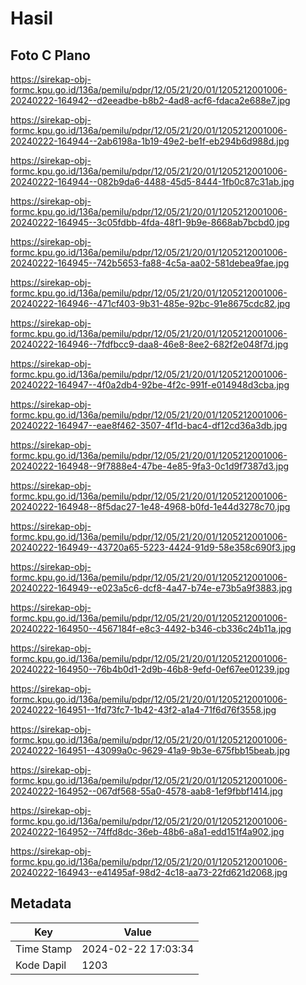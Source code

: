 # Hasil

## Foto C Plano

https://sirekap-obj-formc.kpu.go.id/136a/pemilu/pdpr/12/05/21/20/01/1205212001006-20240222-164942--d2eeadbe-b8b2-4ad8-acf6-fdaca2e688e7.jpg

https://sirekap-obj-formc.kpu.go.id/136a/pemilu/pdpr/12/05/21/20/01/1205212001006-20240222-164944--2ab6198a-1b19-49e2-be1f-eb294b6d988d.jpg

https://sirekap-obj-formc.kpu.go.id/136a/pemilu/pdpr/12/05/21/20/01/1205212001006-20240222-164944--082b9da6-4488-45d5-8444-1fb0c87c31ab.jpg

https://sirekap-obj-formc.kpu.go.id/136a/pemilu/pdpr/12/05/21/20/01/1205212001006-20240222-164945--3c05fdbb-4fda-48f1-9b9e-8668ab7bcbd0.jpg

https://sirekap-obj-formc.kpu.go.id/136a/pemilu/pdpr/12/05/21/20/01/1205212001006-20240222-164945--742b5653-fa88-4c5a-aa02-581debea9fae.jpg

https://sirekap-obj-formc.kpu.go.id/136a/pemilu/pdpr/12/05/21/20/01/1205212001006-20240222-164946--471cf403-9b31-485e-92bc-91e8675cdc82.jpg

https://sirekap-obj-formc.kpu.go.id/136a/pemilu/pdpr/12/05/21/20/01/1205212001006-20240222-164946--7fdfbcc9-daa8-46e8-8ee2-682f2e048f7d.jpg

https://sirekap-obj-formc.kpu.go.id/136a/pemilu/pdpr/12/05/21/20/01/1205212001006-20240222-164947--4f0a2db4-92be-4f2c-991f-e014948d3cba.jpg

https://sirekap-obj-formc.kpu.go.id/136a/pemilu/pdpr/12/05/21/20/01/1205212001006-20240222-164947--eae8f462-3507-4f1d-bac4-df12cd36a3db.jpg

https://sirekap-obj-formc.kpu.go.id/136a/pemilu/pdpr/12/05/21/20/01/1205212001006-20240222-164948--9f7888e4-47be-4e85-9fa3-0c1d9f7387d3.jpg

https://sirekap-obj-formc.kpu.go.id/136a/pemilu/pdpr/12/05/21/20/01/1205212001006-20240222-164948--8f5dac27-1e48-4968-b0fd-1e44d3278c70.jpg

https://sirekap-obj-formc.kpu.go.id/136a/pemilu/pdpr/12/05/21/20/01/1205212001006-20240222-164949--43720a65-5223-4424-91d9-58e358c690f3.jpg

https://sirekap-obj-formc.kpu.go.id/136a/pemilu/pdpr/12/05/21/20/01/1205212001006-20240222-164949--e023a5c6-dcf8-4a47-b74e-e73b5a9f3883.jpg

https://sirekap-obj-formc.kpu.go.id/136a/pemilu/pdpr/12/05/21/20/01/1205212001006-20240222-164950--4567184f-e8c3-4492-b346-cb336c24b11a.jpg

https://sirekap-obj-formc.kpu.go.id/136a/pemilu/pdpr/12/05/21/20/01/1205212001006-20240222-164950--76b4b0d1-2d9b-46b8-9efd-0ef67ee01239.jpg

https://sirekap-obj-formc.kpu.go.id/136a/pemilu/pdpr/12/05/21/20/01/1205212001006-20240222-164951--1fd73fc7-1b42-43f2-a1a4-71f6d76f3558.jpg

https://sirekap-obj-formc.kpu.go.id/136a/pemilu/pdpr/12/05/21/20/01/1205212001006-20240222-164951--43099a0c-9629-41a9-9b3e-675fbb15beab.jpg

https://sirekap-obj-formc.kpu.go.id/136a/pemilu/pdpr/12/05/21/20/01/1205212001006-20240222-164952--067df568-55a0-4578-aab8-1ef9fbbf1414.jpg

https://sirekap-obj-formc.kpu.go.id/136a/pemilu/pdpr/12/05/21/20/01/1205212001006-20240222-164952--74ffd8dc-36eb-48b6-a8a1-edd151f4a902.jpg

https://sirekap-obj-formc.kpu.go.id/136a/pemilu/pdpr/12/05/21/20/01/1205212001006-20240222-164943--e41495af-98d2-4c18-aa73-22fd621d2068.jpg


## Metadata

| Key        | Value               |
| ---------- | ------------------- |
| Time Stamp | 2024-02-22 17:03:34 |
| Kode Dapil | 1203                |



